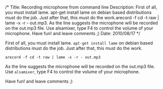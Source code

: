 /*
Title: Recording microphone from command line
Description: First of all, you must install lame. apt-get install lame on debian based distributions must do the job. Just after that, this must do the work.arecord -f cd -t raw | lame -x -r - out.mp3. As the line suggests the microphone will be recorded on the out.mp3 file. Use alsamixer, type F4 to control the volume of your microphone. Have fun! and leave comments ;)
Date: 2010/08/17
*/

First of all, you must install lame. `apt-get install lame` on debian based distributions must do the job. Just after that, this must do the work.

    arecord -f cd -t raw | lame -x -r - out.mp3

As the line suggests the microphone will be recorded on the out.mp3 file. Use `alsamixer`, type F4 to control the volume of your microphone.

Have fun! and leave comments ;)
